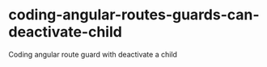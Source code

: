 # coding-angular-routes-guards-can-deactivate-child
Coding angular route guard with deactivate a child

